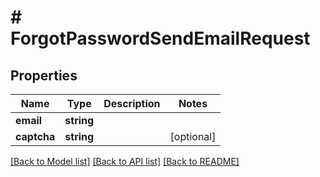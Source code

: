 # # ForgotPasswordSendEmailRequest

## Properties

Name | Type | Description | Notes
------------ | ------------- | ------------- | -------------
**email** | **string** |  | 
**captcha** | **string** |  | [optional] 

[[Back to Model list]](../../README.md#documentation-for-models) [[Back to API list]](../../README.md#documentation-for-api-endpoints) [[Back to README]](../../README.md)


